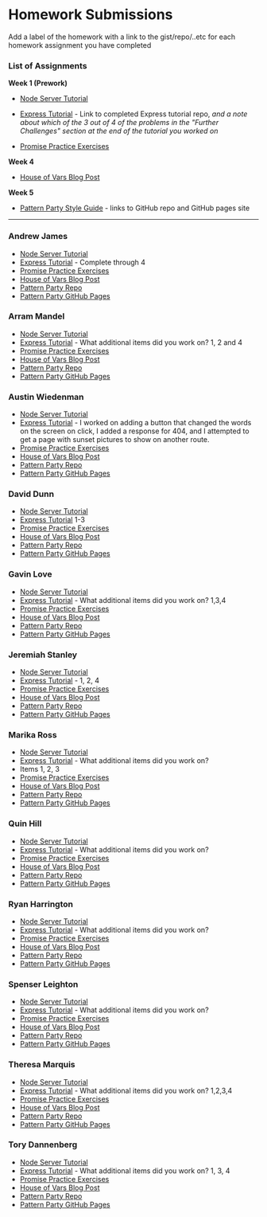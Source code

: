 # Homework Submissions

Add a label of the homework with a link to the gist/repo/..etc for each homework assignment you have completed

### List of Assignments

**Week 1 (Prework)**

* [Node Server Tutorial](http://frontend.turing.io/lessons/module-4/node-prework.html)

* [Express Tutorial](https://medium.com/@jaeger.rob/introduction-to-nodes-express-js-db5617047150) - Link to completed Express tutorial repo, *and a note about which of the 3 out of 4 of the problems in the "Further Challenges" section at the end of the tutorial you worked on*

* [Promise Practice Exercises](https://gist.github.com/robbiejaeger/dc8f55c1f9462741090862f736b82cab)

**Week 4**

* [House of Vars Blog Post]()

**Week 5**

* [Pattern Party Style Guide](http://frontend.turing.io/projects/pattrn-party.html) - links to GitHub repo and GitHub pages site

---

### Andrew James

* [Node Server Tutorial](https://github.com/andrew-t-james/mod4-pre-work)
* [Express Tutorial](https://github.com/andrew-t-james/mod4-pre-work) - Complete through 4
* [Promise Practice Exercises](https://github.com/andrew-t-james/mod4-pre-work)
* [House of Vars Blog Post]()
* [Pattern Party Repo]()
* [Pattern Party GitHub Pages]()

### Arram Mandel

* [Node Server Tutorial](https://github.com/airum82/mod4-homework/tree/master/node-lesson)
* [Express Tutorial](https://github.com/airum82/mod4-homework/tree/master/express-lesson) - What additional items did you work on? 1, 2 and 4
* [Promise Practice Exercises](https://github.com/airum82/mod4-homework/tree/master/prework-promise)
* [House of Vars Blog Post]()
* [Pattern Party Repo]()
* [Pattern Party GitHub Pages]()

### Austin Wiedenman

* [Node Server Tutorial](https://gist.github.com/Awiedenman/d4c80d19c071437876fdee248e58b7eb)
* [Express Tutorial](https://github.com/Awiedenman/express-lesson) - I worked on adding a button that changed the words on the screen on click, I added a response for 404, and I attempted to get a page with sunset pictures to show on another route.
* [Promise Practice Exercises](https://gist.github.com/Awiedenman/627d37e52a4cda3b4fcafd136af83ad3)
* [House of Vars Blog Post]()
* [Pattern Party Repo]()
* [Pattern Party GitHub Pages]()

### David Dunn

* [Node Server Tutorial](https://gist.github.com/dsdunn/9f9c98f33f8976fd1c6e5aaac764b2b6)
* [Express Tutorial](https://github.com/dsdunn/mod4expressPrework) 1-3
* [Promise Practice Exercises](https://gist.github.com/dsdunn/86af845ae13cfc2351d9002052f16d1a)
* [House of Vars Blog Post]()
* [Pattern Party Repo]()
* [Pattern Party GitHub Pages]()

### Gavin Love

* [Node Server Tutorial](https://github.com/gavin-love/node-server-pre-work)
* [Express Tutorial](https://github.com/gavin-love/express-intro) - What additional items did you work on? 1,3,4
* [Promise Practice Exercises](https://github.com/gavin-love/promises-practice)
* [House of Vars Blog Post]()
* [Pattern Party Repo]()
* [Pattern Party GitHub Pages]()

### Jeremiah Stanley

* [Node Server Tutorial](https://gist.github.com/jeremiahjstanley/e582019634adaa5ccc1d33da6115ee9c)
* [Express Tutorial](https://github.com/jeremiahjstanley/express-tutorial) - 1, 2, 4
* [Promise Practice Exercises](https://gist.github.com/jeremiahjstanley/f884250bf631e604876c5c972ee12d1d)
* [House of Vars Blog Post]()
* [Pattern Party Repo]()
* [Pattern Party GitHub Pages]()

### Marika Ross

* [Node Server Tutorial](https://github.com/marikaross/node)
* [Express Tutorial](https://github.com/marikaross/express-practice) - What additional items did you work on?
* Items 1, 2, 3
* [Promise Practice Exercises](https://repl.it/@marikaross/Promise-Practice)
* [House of Vars Blog Post]()
* [Pattern Party Repo]()
* [Pattern Party GitHub Pages]()

### Quin Hill

* [Node Server Tutorial]()
* [Express Tutorial]() - What additional items did you work on?
* [Promise Practice Exercises]()
* [House of Vars Blog Post]()
* [Pattern Party Repo]()
* [Pattern Party GitHub Pages]()

### Ryan Harrington

* [Node Server Tutorial]()
* [Express Tutorial]() - What additional items did you work on?
* [Promise Practice Exercises]()
* [House of Vars Blog Post]()
* [Pattern Party Repo]()
* [Pattern Party GitHub Pages]()

### Spenser Leighton

* [Node Server Tutorial](https://gist.github.com/spenserleighton1/96f2855993b68d88ca7219eebd6a0d65)
* [Express Tutorial](https://github.com/spenserleighton1/express-tutorial) - What additional items did you work on?
* [Promise Practice Exercises](https://gist.github.com/spenserleighton1/ccf6cd1b683a445ded7726f1b3518e03)
* [House of Vars Blog Post]()
* [Pattern Party Repo]()
* [Pattern Party GitHub Pages]()

### Theresa Marquis

* [Node Server Tutorial](https://github.com/tmcjunkinmarquis/Node-Server-Tutorial)
* [Express Tutorial](https://github.com/tmcjunkinmarquis/Express-Tutorial) - What additional items did you work on? 1,2,3,4
* [Promise Practice Exercises](https://github.com/tmcjunkinmarquis/prework)
* [House of Vars Blog Post]()
* [Pattern Party Repo]()
* [Pattern Party GitHub Pages]()

### Tory Dannenberg

* [Node Server Tutorial](https://github.com/tdberg21/messages)
* [Express Tutorial](https://github.com/tdberg21/be-practice) - What additional items did you work on? 1, 3, 4
* [Promise Practice Exercises](https://repl.it/@tdberg21/Promisespractice)
* [House of Vars Blog Post]()
* [Pattern Party Repo]()
* [Pattern Party GitHub Pages]()
